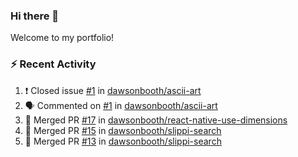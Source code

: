 ### Hi there 👋
Welcome to my portfolio!

### ⚡ Recent Activity
<!--START_SECTION:activity-->
1. ❗️ Closed issue [#1](https://github.com//dawsonbooth/ascii-art/issues/1) in [dawsonbooth/ascii-art](https://github.com//dawsonbooth/ascii-art)
2. 🗣 Commented on [#1](https://github.com//dawsonbooth/ascii-art/issues/1) in [dawsonbooth/ascii-art](https://github.com//dawsonbooth/ascii-art)
3. 🎉 Merged PR [#17](https://github.com//dawsonbooth/react-native-use-dimensions/pull/17) in [dawsonbooth/react-native-use-dimensions](https://github.com//dawsonbooth/react-native-use-dimensions)
4. 🎉 Merged PR [#15](https://github.com//dawsonbooth/slippi-search/pull/15) in [dawsonbooth/slippi-search](https://github.com//dawsonbooth/slippi-search)
5. 🎉 Merged PR [#13](https://github.com//dawsonbooth/slippi-search/pull/13) in [dawsonbooth/slippi-search](https://github.com//dawsonbooth/slippi-search)
<!--END_SECTION:activity-->
